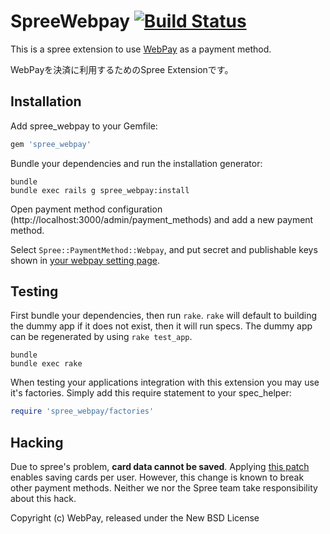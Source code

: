 SpreeWebpay [![Build Status](https://travis-ci.org/webpay/spree_webpay.svg?branch=master)](https://travis-ci.org/webpay/spree_webpay)
===========

This is a spree extension to use [WebPay](https://webpay.jp/) as a payment method.

WebPayを決済に利用するためのSpree Extensionです。

Installation
------------

Add spree_webpay to your Gemfile:

```ruby
gem 'spree_webpay'
```

Bundle your dependencies and run the installation generator:

```shell
bundle
bundle exec rails g spree_webpay:install
```

Open payment method configuration (http://localhost:3000/admin/payment_methods) and add a new payment method.

Select `Spree::PaymentMethod::Webpay`, and put secret and publishable keys shown in [your webpay setting page](https://webpay.jp/settings).

Testing
-------

First bundle your dependencies, then run `rake`. `rake` will default to building the dummy app if it does not exist, then it will run specs. The dummy app can be regenerated by using `rake test_app`.

```shell
bundle
bundle exec rake
```

When testing your applications integration with this extension you may use it's factories.
Simply add this require statement to your spec_helper:

```ruby
require 'spree_webpay/factories'
```

Hacking
-------

Due to spree's problem, **card data cannot be saved**.
Applying [this patch](https://github.com/spree/spree/pull/5292) enables saving cards per user.
However, this change is known to break other payment methods.
Neither we nor the Spree team take responsibility about this hack.

Copyright (c) WebPay, released under the New BSD License
